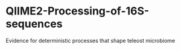 # QIIME2-Processing-of-16S-sequences
Evidence for deterministic processes that shape teleost microbiome
